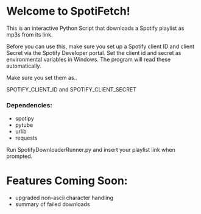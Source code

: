 # Welcome to SpotiFetch!

This is an interactive Python Script that downloads a Spotify playlist as mp3s from its link.

Before you can use this, make sure you set up a Spotify client ID and client Secret via the Spotify Developer portal. Set the client id and secret as environmental variables in Windows. The program will read these automatically.

Make sure you set them as..

SPOTIFY_CLIENT_ID
and
SPOTIFY_CLIENT_SECRET

### Dependencies:
- spotipy
- pytube
- urlib
- requests

Run SpotifyDownloaderRunner.py and insert your playlist link when prompted.

# Features Coming Soon:
- upgraded non-ascii character handling
- summary of failed downloads
